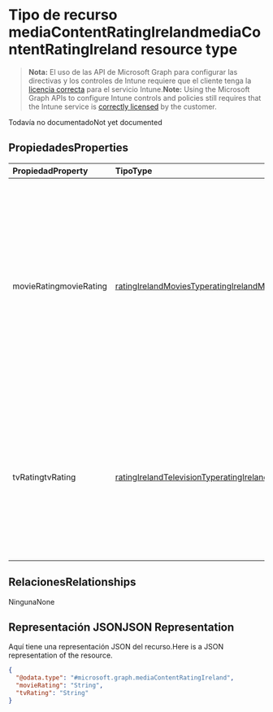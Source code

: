 # <a name="mediacontentratingireland-resource-type"></a><span data-ttu-id="714ef-101">Tipo de recurso mediaContentRatingIreland</span><span class="sxs-lookup"><span data-stu-id="714ef-101">mediaContentRatingIreland resource type</span></span>

> <span data-ttu-id="714ef-102">**Nota:** El uso de las API de Microsoft Graph para configurar las directivas y los controles de Intune requiere que el cliente tenga la [licencia correcta](https://go.microsoft.com/fwlink/?linkid=839381) para el servicio Intune.</span><span class="sxs-lookup"><span data-stu-id="714ef-102">**Note:** Using the Microsoft Graph APIs to configure Intune controls and policies still requires that the Intune service is [correctly licensed](https://go.microsoft.com/fwlink/?linkid=839381) by the customer.</span></span>

<span data-ttu-id="714ef-103">Todavía no documentado</span><span class="sxs-lookup"><span data-stu-id="714ef-103">Not yet documented</span></span>
## <a name="properties"></a><span data-ttu-id="714ef-104">Propiedades</span><span class="sxs-lookup"><span data-stu-id="714ef-104">Properties</span></span>
|<span data-ttu-id="714ef-105">Propiedad</span><span class="sxs-lookup"><span data-stu-id="714ef-105">Property</span></span>|<span data-ttu-id="714ef-106">Tipo</span><span class="sxs-lookup"><span data-stu-id="714ef-106">Type</span></span>|<span data-ttu-id="714ef-107">Descripción</span><span class="sxs-lookup"><span data-stu-id="714ef-107">Description</span></span>|
|:---|:---|:---|
|<span data-ttu-id="714ef-108">movieRating</span><span class="sxs-lookup"><span data-stu-id="714ef-108">movieRating</span></span>|[<span data-ttu-id="714ef-109">ratingIrelandMoviesType</span><span class="sxs-lookup"><span data-stu-id="714ef-109">ratingIrelandMoviesType</span></span>](../resources/intune_deviceconfig_ratingirelandmoviestype.md)|<span data-ttu-id="714ef-110">Clasificación de películas seleccionada para Irlanda.</span><span class="sxs-lookup"><span data-stu-id="714ef-110">Movies rating selected for Ireland Possible values are: , , , , , , , .</span></span> <span data-ttu-id="714ef-111">Los valores posibles son: `allAllowed`, `allBlocked`, `general`, `parentalGuidance`, `agesAbove12`, `agesAbove15`, `agesAbove16` y `adults`.</span><span class="sxs-lookup"><span data-stu-id="714ef-111">The possible values are `allAllowed`, `allBlocked`, `general`, `parentalGuidance`, `agesAbove12`, `agesAbove15`, `agesAbove16`, `adults`, , , , or .</span></span>|
|<span data-ttu-id="714ef-112">tvRating</span><span class="sxs-lookup"><span data-stu-id="714ef-112">tvRating</span></span>|[<span data-ttu-id="714ef-113">ratingIrelandTelevisionType</span><span class="sxs-lookup"><span data-stu-id="714ef-113">ratingIrelandTelevisionType</span></span>](../resources/intune_deviceconfig_ratingirelandtelevisiontype.md)|<span data-ttu-id="714ef-114">Clasificación de TV seleccionada para Irlanda.</span><span class="sxs-lookup"><span data-stu-id="714ef-114">TV rating selected for Ireland Possible values are: , , , , , , .</span></span> <span data-ttu-id="714ef-115">Los valores posibles son `allAllowed`, `allBlocked`, `general`, `children`, `youngAdults`, `parentalSupervision` y `mature`.</span><span class="sxs-lookup"><span data-stu-id="714ef-115">The possible values are `allAllowed`, `allBlocked`, `general`, `children`, `youngAdults`, `parentalSupervision`, `mature`, , , , , or .</span></span>|

## <a name="relationships"></a><span data-ttu-id="714ef-116">Relaciones</span><span class="sxs-lookup"><span data-stu-id="714ef-116">Relationships</span></span>
<span data-ttu-id="714ef-117">Ninguna</span><span class="sxs-lookup"><span data-stu-id="714ef-117">None</span></span>
## <a name="json-representation"></a><span data-ttu-id="714ef-118">Representación JSON</span><span class="sxs-lookup"><span data-stu-id="714ef-118">JSON Representation</span></span>
<span data-ttu-id="714ef-119">Aquí tiene una representación JSON del recurso.</span><span class="sxs-lookup"><span data-stu-id="714ef-119">Here is a JSON representation of the resource.</span></span>
<!-- {
  "blockType": "resource",
  "@odata.type": "microsoft.graph.mediaContentRatingIreland"
}
-->
``` json
{
  "@odata.type": "#microsoft.graph.mediaContentRatingIreland",
  "movieRating": "String",
  "tvRating": "String"
}
```



